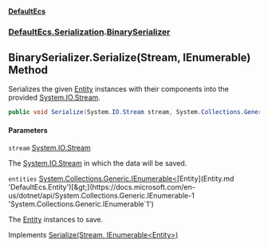 #### [DefaultEcs](DefaultEcs.md 'DefaultEcs')
### [DefaultEcs.Serialization](DefaultEcs.md#DefaultEcs.Serialization 'DefaultEcs.Serialization').[BinarySerializer](BinarySerializer.md 'DefaultEcs.Serialization.BinarySerializer')

## BinarySerializer.Serialize(Stream, IEnumerable<Entity>) Method

Serializes the given [Entity](Entity.md 'DefaultEcs.Entity') instances with their components into the provided [System.IO.Stream](https://docs.microsoft.com/en-us/dotnet/api/System.IO.Stream 'System.IO.Stream').

```csharp
public void Serialize(System.IO.Stream stream, System.Collections.Generic.IEnumerable<DefaultEcs.Entity> entities);
```
#### Parameters

<a name='DefaultEcs.Serialization.BinarySerializer.Serialize(System.IO.Stream,System.Collections.Generic.IEnumerable_DefaultEcs.Entity_).stream'></a>

`stream` [System.IO.Stream](https://docs.microsoft.com/en-us/dotnet/api/System.IO.Stream 'System.IO.Stream')

The [System.IO.Stream](https://docs.microsoft.com/en-us/dotnet/api/System.IO.Stream 'System.IO.Stream') in which the data will be saved.

<a name='DefaultEcs.Serialization.BinarySerializer.Serialize(System.IO.Stream,System.Collections.Generic.IEnumerable_DefaultEcs.Entity_).entities'></a>

`entities` [System.Collections.Generic.IEnumerable&lt;](https://docs.microsoft.com/en-us/dotnet/api/System.Collections.Generic.IEnumerable-1 'System.Collections.Generic.IEnumerable`1')[Entity](Entity.md 'DefaultEcs.Entity')[&gt;](https://docs.microsoft.com/en-us/dotnet/api/System.Collections.Generic.IEnumerable-1 'System.Collections.Generic.IEnumerable`1')

The [Entity](Entity.md 'DefaultEcs.Entity') instances to save.

Implements [Serialize(Stream, IEnumerable&lt;Entity&gt;)](ISerializer.Serialize(Stream,IEnumerable_Entity_).md 'DefaultEcs.Serialization.ISerializer.Serialize(System.IO.Stream, System.Collections.Generic.IEnumerable<DefaultEcs.Entity>)')